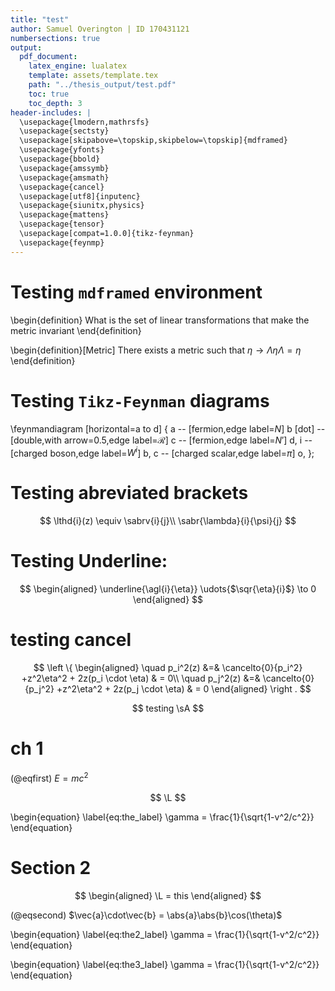 ```yaml
---
title: "test"
author: Samuel Overington | ID 170431121
numbersections: true
output:
  pdf_document:
    latex_engine: lualatex
    template: assets/template.tex
    path: "../thesis_output/test.pdf"
    toc: true
    toc_depth: 3
header-includes: |
  \usepackage{lmodern,mathrsfs}
  \usepackage{sectsty}
  \usepackage[skipabove=\topskip,skipbelow=\topskip]{mdframed}
  \usepackage{yfonts}
  \usepackage{bbold}
  \usepackage{amssymb}
  \usepackage{amsmath}
  \usepackage{cancel}
  \usepackage[utf8]{inputenc}
  \usepackage{siunitx,physics}
  \usepackage{mattens}
  \usepackage{tensor}
  \usepackage[compat=1.0.0]{tikz-feynman}
  \usepackage{feynmp}
---
```


# Testing `mdframed` environment
<!-- Defined in `assets/custom.tex`
\mdfdefinestyle{theoremstyle}{%
  linecolor=black,linewidth=2pt,%
  frametitlerule=true,%
  frametitlebackgroundcolor=gray!20,
  innertopmargin=\topskip,innerbottommargin=\topskip,
}
\mdtheorem[style=theoremstyle]{definition}{Definition}
 -->

\begin{definition}
  What is the set of linear transformations that make the metric invariant
\end{definition}

\begin{definition}[Metric]
  There exists a metric such that $\eta \to \Lambda \eta \Lambda = \eta$
\end{definition}

# Testing `Tikz-Feynman` diagrams

\feynmandiagram [horizontal=a to d] {
  a -- [fermion,edge label=$N$] b [dot] -- [double,with arrow=0.5,edge label=$\mathcal{R}$] c -- [fermion,edge label=$N'$] d,
  i -- [charged boson,edge label=$W^i$] b,
  c -- [charged scalar,edge label=$\pi$] o,
};

# Testing abreviated brackets  

$$
  \lthd{i}(z) \equiv  \sabrv{i}{j}\\
  \sabr{\lambda}{i}{\psi}{j}
$$

# Testing Underline:
$$
\begin{aligned}
  \underline{\agl{i}{\eta}} \udots{$\sqr{\eta}{i}$} \to 0
\end{aligned}
$$

<!--
  \underline{\agl{i}{\eta}} \udots{$\sqr{\eta}{i}$} \to 0
  \udots{$\agl{j}{\eta}$} \underline{\sqr{\eta}{j}} \to 0\\

  \underline{\agl{i}{\eta}} \dotuline{\sqr{\eta}{i}} \to 0\\
  \dotuline{\agl{j}{\eta}} \underline{\sqr{\eta}{j}} \to 0
-->

# testing cancel

$$
\left \{
\begin{aligned}
  \quad p_i^2(z) &=& \cancelto{0}{p_i^2} +z^2\eta^2 + 2z(p_i \cdot \eta) & = 0\\
  \quad p_j^2(z) &=& \cancelto{0}{p_j^2} +z^2\eta^2 + 2z(p_j \cdot \eta) & = 0
\end{aligned}
\right .
$$

$$
  testing \sA
$$

# ch 1
(@eqfirst) $E = mc^2$

$$
  \L
$$

\begin{equation}
  \label{eq:the_label}
  \gamma = \frac{1}{\sqrt{1-v^2/c^2}}
\end{equation}

# Section 2

$$
\begin{aligned}
  \L = this
\end{aligned}
$$

(@eqsecond) $\vec{a}\cdot\vec{b} = \abs{a}\abs{b}\cos(\theta)$

\begin{equation}
  \label{eq:the2_label}
  \gamma = \frac{1}{\sqrt{1-v^2/c^2}}
\end{equation}

\begin{equation}
  \label{eq:the3_label}
  \gamma = \frac{1}{\sqrt{1-v^2/c^2}}
\end{equation}

<!--
@import "assets/custom.md"
-->
